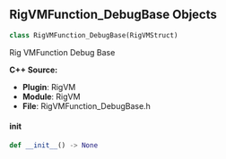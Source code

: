 ## RigVMFunction_DebugBase Objects

```python
class RigVMFunction_DebugBase(RigVMStruct)
```

Rig VMFunction Debug Base

**C++ Source:**

- **Plugin**: RigVM
- **Module**: RigVM
- **File**: RigVMFunction_DebugBase.h

<a id="unreal.RigVMFunction_DebugBase.__init__"></a>

#### __init__

```python
def __init__() -> None
```

<a id="unreal.RigVMFunction_DebugPoint"></a>